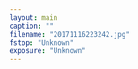 ```yaml
---
layout: main
caption: ""
filename: "20171116223242.jpg"
fstop: "Unknown"
exposure: "Unknown"
---
```

